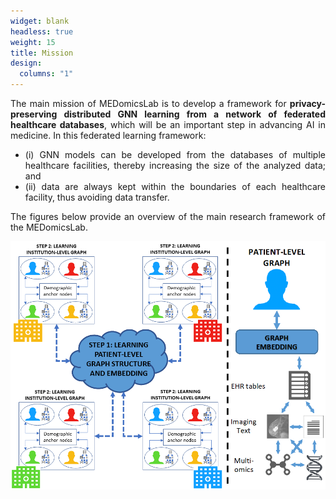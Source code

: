 ```yaml
---
widget: blank
headless: true
weight: 15
title: Mission
design:
  columns: "1"
---
```

<div style="text-align: justify;">
The main mission of MEDomicsLab is to develop a framework for <b>privacy-preserving distributed GNN learning 
  from a network of federated healthcare databases</b>, which will be an important step in advancing AI in medicine. In 
this federated learning framework:
<ul>
  <li> (i) GNN models can be developed from the databases of multiple healthcare facilities, thereby increasing the size of the analyzed data; and </li>
  <li> (ii) data are always kept within the boundaries of each healthcare facility, thus avoiding data transfer.</li>
</ul>
  
The figures below provide an overview of the main research framework of the MEDomicsLab.
</div>

<p align="center">
  <img src=main-fig.png />
</p>
